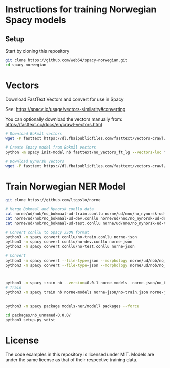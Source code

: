 # Instructions for training Norwegian Spacy models

## Setup
Start by cloning this repository
```bash
git clone https://github.com/web64/spacy-norwegian.git
cd spacy-norwegian
```

# Vectors

Download FastText Vectors and convert for use in Spacy

See: https://spacy.io/usage/vectors-similarity#converting

You can optionally download the vectors manually from: https://fasttext.cc/docs/en/crawl-vectors.html

```bash
# Download Bokmål vectors
wget -P fasttext https://dl.fbaipublicfiles.com/fasttext/vectors-crawl/cc.no.300.vec.gz

# Create Spacy model from Bokmål vectors
python -m spacy init-model nb fasttext/no_vectors_ft_lg --vectors-loc fasttext/cc.no.300.vec.gz

# Download Nynorsk vectors 
wget -P fasttext https://dl.fbaipublicfiles.com/fasttext/vectors-crawl/cc.nn.300.vec.gz
```

# Train Norwegian NER Model
```bash
git clone https://github.com/ltgoslo/norne

# Merge Bokmaal and Nynorsk conllu data
cat norne/ud/nob/no_bokmaal-ud-train.conllu norne/ud/nno/no_nynorsk-ud-train.conllu > conllu/no-train.conllu 
cat norne/ud/nob/no_bokmaal-ud-dev.conllu norne/ud/nno/no_nynorsk-ud-dev.conllu > conllu/no-dev.conllu 
cat norne/ud/nob/no_bokmaal-ud-test.conllu norne/ud/nno/no_nynorsk-ud-test.conllu > conllu/no-test.conllu 

# Convert conllu to Spacy JSON format
python3 -m spacy convert conllu/no-train.conllu norne-json
python3 -m spacy convert conllu/no-dev.conllu norne-json
python3 -m spacy convert conllu/no-test.conllu norne-json

# Convert 
python3 -m spacy convert --file-type=json --morphology norne/ud/nob/no_bokmaal-ud-train.conllu norne-json
python3 -m spacy convert --file-type=json --morphology norne/ud/nob/no_bokmaal-ud-dev.conllu norne-json



python3 -m spacy train nb --version=0.0.1 norne-models  norne-json/no_bokmaal-ud-train.json norne-json/no_bokmaal-ud-dev.json
# Train
python3 -m spacy train nb norne-models norne-json/no-train.json norne-json/no-dev.json


python3 -m spacy package models-ner/model7 packages --force

cd packages/nb_unnamed-0.0.0/
python3 setup.py sdist
```



# License

The code examples in this repository is licensed under MIT.
Models are under the same license as that of their respective training data.